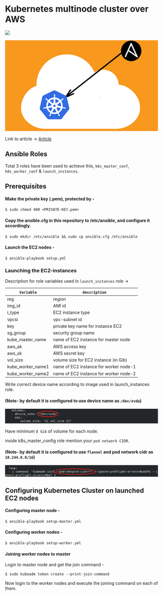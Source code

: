 # Kubernetes multinode cluster over AWS

![](https://img.shields.io/badge/%E2%9A%99%EF%B8%8FAnsible-2.10.3-blue)

![](images/4.png)

Link to article -> [Article](https://www.linkedin.com/posts/yash-indane-aa6534179_vimaldaga-righteducation-educationredefine-activity-6763765795467104257-_Su7)

## Ansible Roles 
Total 3 roles have been used to achieve this, `k8s_master_conf`, `k8s_worker_conf` & `launch_instances`.

## Prerequisites

#### Make the private key (.pem), protected by -
```
$ sudo chmod 400 <PRIVATE-KEY.pem>
```

#### Copy the ansible.cfg in this repository to /etc/ansible, and configure it accordingly.
```
$ sudo mkdir /etc/ansible && sudo cp ansible.cfg /etc/ansible
```

#### Launch the EC2 nodes -
```
$ ansible-playbook setup.yml
```

### Launching the EC2-instances

Description for role variables used in `launch_instances` role ->

| `Variable` | `description` |
| -------- | ----------- |
| reg      | region      |
| img_id   | AMI id    |
| i_type   | EC2 instance type |
| vpcsi    | vpc-subnet id |
| key      | private key name for instance EC2 |
| sg_group | security group name   |
| kube_master_name | name of EC2 instance for master node |
| aws_ak   | AWS access key |
| aws_sk   | AWS secret key |
| vol_size | volume size for EC2 instance (in Gib) |
| kube_worker_name1 | name of EC2 instance for worker node-1 |
| kube_worker_name2 | name of EC2 instance for worker node-2 |

Write correct device name according to image used in launch_instances role. 

#### (Note- by default it is configured to use device name as `/dev/xvda`)

![](images/5.png)

Have minimum `8 Gib` of volume for each node.

inside k8s_master_config role mention your `pod network CIDR`.

#### (Note- by default it is configured to use `flannel` and pod network cidr as `10.244.0.0/16`)

![](images/6.png)

## Configuring Kubernetes Cluster on launched EC2 nodes

#### Configuring master node -
```
$ ansible-playbook setup-master.yml
```

#### Configuring worker nodes -
```
$ ansible-playbook setup-worker.yml
```

#### Joining worker nodes to master

Login to master node and get the join command -

```
$ sudo kubeadm token create --print-join-command
```

Now login to the worker nodes and execute the joining command on each of them.
